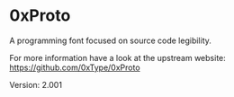 # 0xProto

A programming font focused on source code legibility.

For more information have a look at the upstream website: https://github.com/0xType/0xProto

Version: 2.001
